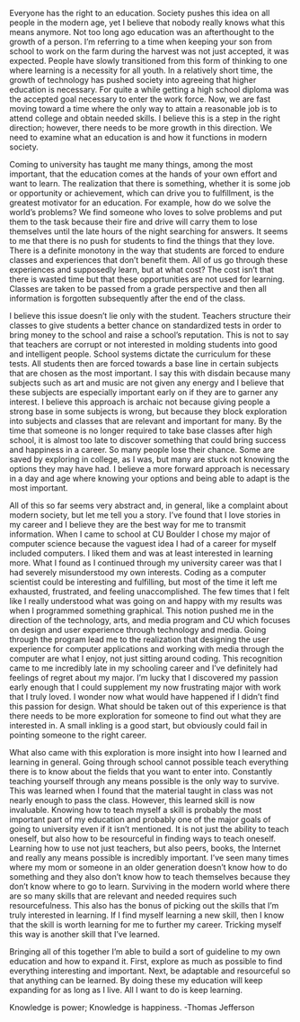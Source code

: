 <p class="page_section_paragraph"> Everyone has the right to an education. Society pushes this idea on all people in the modern age, yet I believe that nobody really knows what this means anymore. Not too long ago education was an afterthought to the growth of a person. I’m referring to a time when keeping your son from school to work on the farm during the harvest was not just accepted, it was expected. People have slowly transitioned from this form of thinking to one where learning is a necessity for all youth. In a relatively short time, the growth of technology has pushed society into agreeing that higher education is necessary.  For quite a while getting a high school diploma was the accepted goal necessary to enter the work force.  Now, we are fast moving toward a time where the only way to attain a reasonable job is to attend college and obtain needed skills. I believe this is a step in the right direction; however, there needs to be more growth in this direction. We need to examine what an education is and how it functions in modern society. </p>
<p class="page_section_paragraph"> Coming to university has taught me many things, among the most important, that the education comes at the hands of your own effort and want to learn. The realization that there is something, whether it is some job or opportunity or achievement, which can drive you to fulfillment, is the greatest motivator for an education. For example, how do we solve the world’s problems? We find someone who loves to solve problems and put them to the task because their fire and drive will carry them to lose themselves until the late hours of the night searching for answers. It seems to me that there is no push for students to find the things that they love. There is a definite monotony in the way that students are forced to endure classes and experiences that don’t benefit them. All of us go through these experiences and supposedly learn, but at what cost? The cost isn’t that there is wasted time but that these opportunities are not used for learning. Classes are taken to be passed from a grade perspective and then all information is forgotten subsequently after the end of the class. </p>
 <p class="page_section_paragraph"> I believe this issue doesn’t lie only with the student. Teachers structure their classes to give students a better chance on standardized tests in order to bring money to the school and raise a school’s reputation. This is not to say that teachers are corrupt or not interested in molding students into good and intelligent people. School systems dictate the curriculum for these tests. All students then are forced towards a base line in certain subjects that are chosen as the most important. I say this with disdain because many subjects such as art and music are not given any energy and I believe that these subjects are especially important early on if they are to garner any interest. I believe this approach is archaic not because giving people a strong base in some subjects is wrong, but because they block exploration into subjects and classes that are relevant and important for many. By the time that someone is no longer required to take base classes after high school, it is almost too late to discover something that could bring success and happiness in a career. So many people lose their chance. Some are saved by exploring in college, as I was, but many are stuck not knowing the options they may have had. I believe a more forward approach is necessary in a day and age where knowing your options and being able to adapt is the most important. </p>  
<p class="page_section_paragraph"> All of this so far seems very abstract and, in general, like a complaint about modern society, but let me tell you a story. I’ve found that I love stories in my career and I believe they are the best way for me to transmit information. When I came to school at CU Boulder I chose my major of computer science because the vaguest idea I had of a career for myself included computers. I liked them and was at least interested in learning more. What I found as I continued through my university career was that I had severely misunderstood my own interests. Coding as a computer scientist could be interesting and fulfilling, but most of the time it left me exhausted, frustrated, and feeling unaccomplished. The few times that I felt like I really understood what was going on and happy with my results was when I programmed something graphical. This notion pushed me in the direction of the technology, arts, and media program and CU which focuses on design and user experience through technology and media. Going through the program lead me to the realization that designing the user experience for computer applications and working with media through the computer are what I enjoy, not just sitting around coding. This recognition came to me incredibly late in my schooling career and I’ve definitely had feelings of regret about my major. I’m lucky that I discovered my passion early enough that I could supplement my now frustrating major with work that I truly loved. I wonder now what would have happened if I didn’t find this passion for design. What should be taken out of this experience is that there needs to be more exploration for someone to find out what they are interested in. A small inkling is a good start, but obviously could fail in pointing someone to the right career. </p>
<p class="page_section_paragraph"> What also came with this exploration is more insight into how I learned and learning in general. Going through school cannot possible teach everything there is to know about the fields that you want to enter into. Constantly teaching yourself through any means possible is the only way to survive. This was learned when I found that the material taught in class was not nearly enough to pass the class. However, this learned skill is now invaluable. Knowing how to teach myself a skill is probably the most important part of my education and probably one of the major goals of going to university even if it isn’t mentioned. It is not just the ability to teach oneself, but also how to be resourceful in finding ways to teach oneself. Learning how to use not just teachers, but also peers, books, the Internet and really any means possible is incredibly important. I’ve seen many times where my mom or someone in an older generation doesn’t know how to do something and they also don’t know how to teach themselves because they don’t know where to go to learn. Surviving in the modern world where there are so many skills that are relevant and needed requires such resourcefulness. This also has the bonus of picking out the skills that I’m truly interested in learning. If I find myself learning a new skill, then I know that the skill is worth learning for me to further my career. Tricking myself this way is another skill that I’ve learned. </p> 
<p class="page_section_paragraph"> Bringing all of this together I’m able to build a sort of guideline to my own education and how to expand it. First, explore as much as possible to find everything interesting and important. Next, be adaptable and resourceful so that anything can be learned. By doing these my education will keep expanding for as long as I live. All I want to do is keep learning. </p>
<p class="page_section_paragraph"> Knowledge is power; Knowledge is happiness.  -Thomas Jefferson </p>